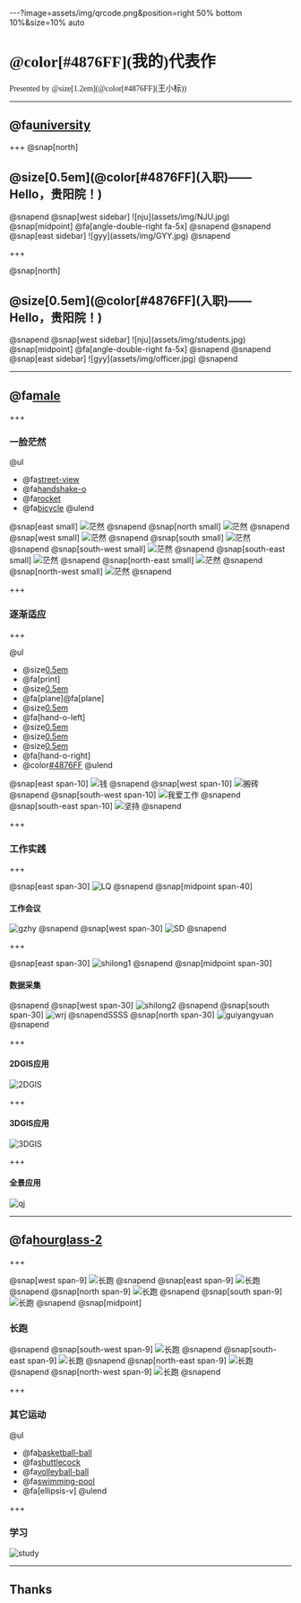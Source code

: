 ---?image=assets/img/qrcode.png&position=right 50% bottom 10%&size=10% auto
<h1 style="font-family:'Microsoft YaHei';">@color[#4876FF](我的)代表作</h1> 
<p style="font-family:'Microsoft YaHei';">Presented by @size[1.2em](@color[#4876FF](王小标))</p>

---
## @fa[university](入职)
+++
@snap[north]
<h2>@size[0.5em](@color[#4876FF](入职)——Hello，贵阳院！)</h2>
@snapend
@snap[west sidebar]
![nju](assets/img/NJU.jpg)
@snap[midpoint]
@fa[angle-double-right fa-5x]
@snapend
@snapend
@snap[east sidebar]
![gyy](assets/img/GYY.jpg)
@snapend

+++

@snap[north]
<h2>@size[0.5em](@color[#4876FF](入职)——Hello，贵阳院！)</h2>
@snapend
@snap[west sidebar]
![nju](assets/img/students.jpg)
@snap[midpoint]
@fa[angle-double-right fa-5x]
@snapend
@snapend
@snap[east sidebar]
![gyy](assets/img/officer.jpg)
@snapend

---

## @fa[male](工作)

+++

### 一脸茫然
@ul
- @fa[street-view](新环境)
- @fa[handshake-o](**新人际关系**)
- @fa[rocket](新技术)
- @fa[bicycle](新领域)
@ulend

@snap[east small]
![茫然](assets/img/2.jpg)
@snapend
@snap[north small]
![茫然](assets/img/4.jpg)
@snapend
@snap[west small]
![茫然](assets/img/6.jpg)
@snapend
@snap[south small]
![茫然](assets/img/8.jpg)
@snapend
@snap[south-west small]
![茫然](assets/img/7.jpg)
@snapend
@snap[south-east small]
![茫然](assets/img/1.jpg)
@snapend
@snap[north-east small]
![茫然](assets/img/3.jpg)
@snapend
@snap[north-west small]
![茫然](assets/img/5.jpg)
@snapend

+++

### 逐渐适应

+++

@ul
- @size[0.5em](把项目资料打印装订好。)
- @fa[print]
- @size[0.5em](跟四个飞手一起去飞一下飞机。)
- @fa[plane]@fa[plane]
- @size[0.5em](日常简单的生产任务还是比较容易适应的。)
- @fa[hand-o-left]
- @size[0.5em](现在你对生产任务有一定了解啦。)
- @size[0.5em](那么,你和黄瑞负责一下观山湖区三调监理项目。)
- @size[0.5em](那么,你负责一下松桃“两区”划定项目。)
- @fa[hand-o-right]
- @color[#4876FF](好吧，其实，我也不知道怎么适应的)
@ulend

@snap[east span-10]
![钱](assets/img/money.jpg)
@snapend
@snap[west span-10]
![搬砖](assets/img/work.jpg)
@snapend
@snap[south-west span-10]
![我爱工作](assets/img/lovework.jpg)
@snapend
@snap[south-east span-10]
![坚持](assets/img/insist.jpg)
@snapend

+++

### 工作实践

+++

@snap[east span-30]
![LQ](assets/img/LQ.jpg)
@snapend
@snap[midpoint span-40]
#### 工作会议
![gzhy](assets/img/gzhy.jpg)
@snapend
@snap[west span-30]
![SD](assets/img/SD.jpg)
@snapend

+++

@snap[east span-30]
![shilong1](assets/img/shilong1.jpg)
@snapend
@snap[midpoint span-30]
#### 数据采集
@snapend
@snap[west span-30]
![shilong2](assets/img/shilong2.jpg)
@snapend
@snap[south span-30]
![wrj](assets/img/wrj.jpg)
@snapendSSSS
@snap[north span-30]
![guiyangyuan](assets/img/guiyangyuan.jpg)
@snapend

+++

#### 2DGIS应用
![2DGIS](assets/img/2DGIS.jpg)

+++ 

#### 3DGIS应用
![3DGIS](assets/img/3DGIS.jpg)

+++ 

#### 全景应用
![qj](assets/img/qj.jpg)

---

## @fa[hourglass-2](生活)

+++

@snap[west span-9]
![长跑](assets/img/w.jpg)
@snapend
@snap[east span-9]
![长跑](assets/img/e.jpg)
@snapend
@snap[north span-9]
![长跑](assets/img/n.jpg)
@snapend
@snap[south span-9]
![长跑](assets/img/s.jpg)
@snapend
@snap[midpoint]
### 长跑
@snapend
@snap[south-west span-9]
![长跑](assets/img/sw.jpg)
@snapend
@snap[south-east span-9]
![长跑](assets/img/se.jpg)
@snapend
@snap[north-east span-9]
![长跑](assets/img/ne.jpg)
@snapend
@snap[north-west span-9]
![长跑](assets/img/nw.jpg)
@snapend

+++

### 其它运动

@ul
- @fa[basketball-ball](篮球)<br>
- @fa[shuttlecock](羽毛球)
- @fa[volleyball-ball](气排球)
- @fa[swimming-pool](游泳)
- @fa[ellipsis-v]
@ulend

+++
### 学习

![study](assets/img/study.jpg)

---

## Thanks